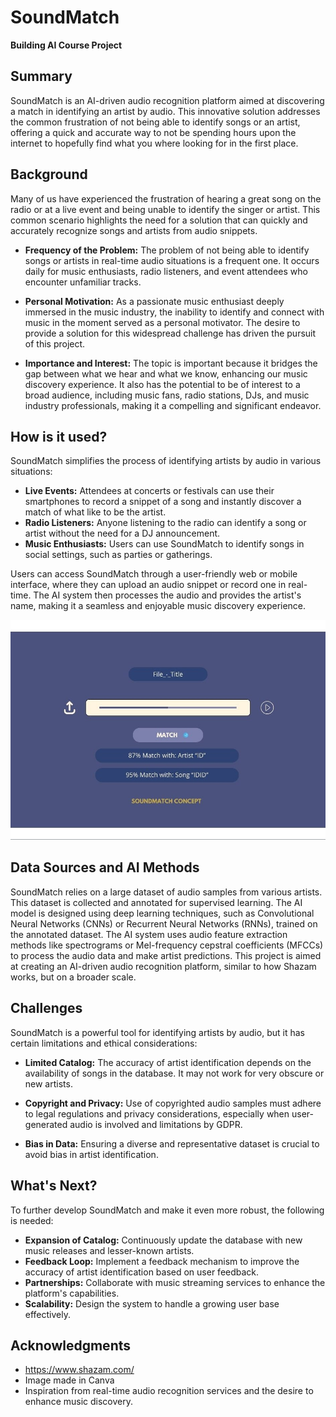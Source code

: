 # SoundMatch
**Building AI Course Project**

## Summary

SoundMatch is an AI-driven audio recognition platform aimed at discovering a match in identifying an artist by audio. This innovative solution addresses the common frustration of not being able to identify songs or an artist, offering a quick and accurate way to not be spending hours upon the internet to hopefully find what you where looking for in the first place.

## Background

Many of us have experienced the frustration of hearing a great song on the radio or at a live event and being unable to identify the singer or artist. This common scenario highlights the need for a solution that can quickly and accurately recognize songs and artists from audio snippets.

- **Frequency of the Problem:** The problem of not being able to identify songs or artists in real-time audio situations is a frequent one. It occurs daily for music enthusiasts, radio listeners, and event attendees who encounter unfamiliar tracks.

- **Personal Motivation:** As a passionate music enthusiast deeply immersed in the music industry, the inability to identify and connect with music in the moment served as a personal motivator. The desire to provide a solution for this widespread challenge has driven the pursuit of this project.

- **Importance and Interest:** The topic is important because it bridges the gap between what we hear and what we know, enhancing our music discovery experience. It also has the potential to be of interest to a broad audience, including music fans, radio stations, DJs, and music industry professionals, making it a compelling and significant endeavor.


## How is it used?

SoundMatch simplifies the process of identifying artists by audio in various situations:

- **Live Events:** Attendees at concerts or festivals can use their smartphones to record a snippet of a song and instantly discover a match of what like to be the artist.
- **Radio Listeners:** Anyone listening to the radio can identify a song or artist without the need for a DJ announcement.
- **Music Enthusiasts:** Users can use SoundMatch to identify songs in social settings, such as parties or gatherings.

Users can access SoundMatch through a user-friendly web or mobile interface, where they can upload an audio snippet or record one in real-time. The AI system then processes the audio and provides the artist's name, making it a seamless and enjoyable music discovery experience.

![concept image of the project](/SoundMatchGitConcept.jpg)

## Data Sources and AI Methods

SoundMatch relies on a large dataset of audio samples from various artists. This dataset is collected and annotated for supervised learning. The AI model is designed using deep learning techniques, such as Convolutional Neural Networks (CNNs) or Recurrent Neural Networks (RNNs), trained on the annotated dataset. The AI system uses audio feature extraction methods like spectrograms or Mel-frequency cepstral coefficients (MFCCs) to process the audio data and make artist predictions. This project is aimed at creating an AI-driven audio recognition platform, similar to how Shazam works, but on a broader scale.

## Challenges

SoundMatch is a powerful tool for identifying artists by audio, but it has certain limitations and ethical considerations:

- **Limited Catalog:** The accuracy of artist identification depends on the availability of songs in the database. It may not work for very obscure or new artists.

- **Copyright and Privacy:** Use of copyrighted audio samples must adhere to legal regulations and privacy considerations, especially when user-generated audio is involved and limitations by GDPR.

- **Bias in Data:** Ensuring a diverse and representative dataset is crucial to avoid bias in artist identification.

## What's Next?

To further develop SoundMatch and make it even more robust, the following is needed:

- **Expansion of Catalog:** Continuously update the database with new music releases and lesser-known artists.
- **Feedback Loop:** Implement a feedback mechanism to improve the accuracy of artist identification based on user feedback.
- **Partnerships:** Collaborate with music streaming services to enhance the platform's capabilities.
- **Scalability:** Design the system to handle a growing user base effectively.

## Acknowledgments

- https://www.shazam.com/
- Image made in Canva
- Inspiration from real-time audio recognition services and the desire to enhance music discovery.
